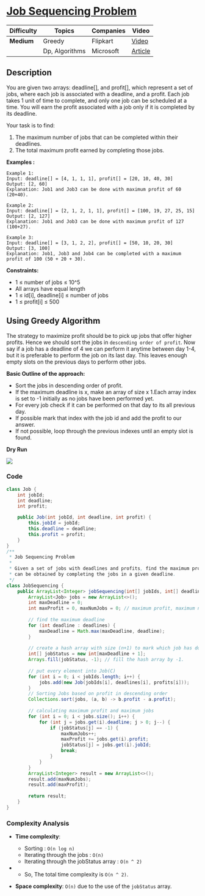 # [Job Sequencing Problem](https://www.geeksforgeeks.org/problems/job-sequencing-problem-1587115620/1)

| Difficulty | Topics         | Companies | Video   |
| ---------- | -------------- | --------- | ------- |
| **Medium** | Greedy         | Flipkart  | [Video](https://youtu.be/QbwltemZbRg?si=duEbM6PM82d0DsuY) |
|            | Dp, Algorithms | Microsoft | [Article](https://www.geeksforgeeks.org/job-sequencing-problem/) |

## Description
You are given two arrays: deadline[], and profit[], which represent a set of jobs, where each job is associated with a deadline, and a profit. Each job takes 1 unit of time to complete, and only one job can be scheduled at a time. You will earn the profit associated with a job only if it is completed by its deadline.

Your task is to find:

1. The maximum number of jobs that can be completed within their deadlines.
2. The total maximum profit earned by completing those jobs.

**Examples :**

```
Example 1:
Input: deadline[] = [4, 1, 1, 1], profit[] = [20, 10, 40, 30]
Output: [2, 60]
Explanation: Job1 and Job3 can be done with maximum profit of 60 (20+40).

Example 2:
Input: deadline[] = [2, 1, 2, 1, 1], profit[] = [100, 19, 27, 25, 15]
Output: [2, 127]
Explanation: Job1 and Job3 can be done with maximum profit of 127 (100+27).

Example 3:
Input: deadline[] = [3, 1, 2, 2], profit[] = [50, 10, 20, 30]
Output: [3, 100]
Explanation: Job1, Job3 and Job4 can be completed with a maximum profit of 100 (50 + 20 + 30).
```

**Constraints:**

- 1 ≤ number of jobs ≤ 10^5
- All arrays have equal length
- 1 ≤ id[i], deadline[i] ≤ number of jobs
- 1 ≤ profit[i] ≤ 500

## Using Greedy Algorithm

The strategy to maximize profit should be to pick up jobs that offer higher profits. Hence we should sort the jobs in `descending order of profit`. Now say if a job has a deadline of 4 we can perform it anytime between day 1-4, but it is preferable to perform the job on its last day. This leaves enough empty slots on the previous days to perform other jobs.

**Basic Outline of the approach:**
* Sort the jobs in descending order of profit. 
* If the maximum deadline is x, make an array of size x 1.Each array index is set to -1 initially as no jobs have been performed yet.
* For every job check if it can be performed on that day to its all previous day.
* If possible mark that index with the job id and add the profit to our answer. 
* If not possible, loop through the previous indexes until an empty slot is found.

**Dry Run**

![](https://lh4.googleusercontent.com/oPnEMwtHivvA7Uy36G1lSQSraQ6xJ__THJJ3XiLL3mP--VgNerwFaPZgfXWbS3WDFYn2EKL8WiG3VDu3fAtB5Ii3ZFiT5-Ln8XmM1_zwH0Q7sTg_28NYWBDOP07_MQ)

### Code
```java
class Job {
    int jobId;
    int deadline;
    int profit;

    public Job(int jobId, int deadline, int profit) {
        this.jobId = jobId;
        this.deadline = deadline;
        this.profit = profit;
    }
}
/**
 * Job Sequencing Problem
 * 
 * Given a set of jobs with deadlines and profits, find the maximum profit that
 * can be obtained by completing the jobs in a given deadline.
 */
class JobSequencing {
    public ArrayList<Integer> jobSequencing(int[] jobIds, int[] deadlines, int[] profits) {
        ArrayList<Job> jobs = new ArrayList<>();
        int maxDeadline = 0;
        int maxProfit = 0, maxNumJobs = 0; // maximum profit, maximum number of jobs
        
        // find the maximum deadline
        for (int deadline : deadlines) {
            maxDeadline = Math.max(maxDeadline, deadline);
        }
        
        // create a hash array with size (n+1) to mark which job has done
        int[] jobStatus = new int[maxDeadline + 1];
        Arrays.fill(jobStatus, -1); // fill the hash array by -1.
        
        // put every element into Job(C)
        for (int i = 0; i < jobIds.length; i++) {
            jobs.add(new Job(jobIds[i], deadlines[i], profits[i]));
        }
        // Sorting Jobs based on profit in descending order
        Collections.sort(jobs, (a, b) -> b.profit - a.profit);
        
        // calculating maximum profit and maximum jobs
        for (int i = 0; i < jobs.size(); i++) {
            for (int j = jobs.get(i).deadline; j > 0; j--) {
                if (jobStatus[j] == -1) {
                    maxNumJobs++;
                    maxProfit += jobs.get(i).profit;
                    jobStatus[j] = jobs.get(i).jobId;
                    break;
                }
            }
        }
        ArrayList<Integer> result = new ArrayList<>();
        result.add(maxNumJobs);
        result.add(maxProfit);
        
        return result;
    }
}
```
### Complexity Analysis

- **Time complexity**:
  - Sorting : `O(n log n)`
  - Iterating through the jobs : `O(n)`
  - Iterating through the jobStatus array : `O(n ^ 2)`

- - So, The total time complexity is `O(n ^ 2)`.

- **Space complexity**: `O(n)` due to the use of the `jobStatus` array.

